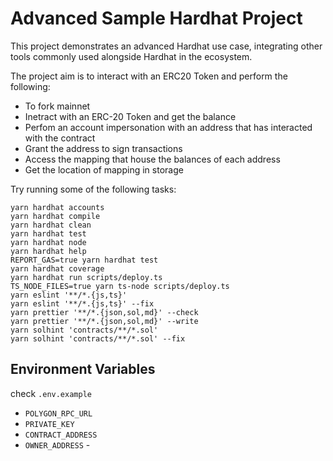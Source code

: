 # Advanced Sample Hardhat Project

This project demonstrates an advanced Hardhat use case, integrating other tools commonly used alongside Hardhat in the ecosystem.

The project aim is to interact with an ERC20 Token and perform the following: 

- To fork mainnet 
- Inetract with an ERC-20 Token and get the balance
- Perfom an account impersonation with an address that has interacted with the contract 
- Grant the address to sign transactions 
- Access the mapping that house the balances of each address 
- Get the location of mapping in storage

Try running some of the following tasks:

```shell
yarn hardhat accounts
yarn hardhat compile
yarn hardhat clean
yarn hardhat test
yarn hardhat node
yarn hardhat help
REPORT_GAS=true yarn hardhat test
yarn hardhat coverage
yarn hardhat run scripts/deploy.ts
TS_NODE_FILES=true yarn ts-node scripts/deploy.ts
yarn eslint '**/*.{js,ts}'
yarn eslint '**/*.{js,ts}' --fix
yarn prettier '**/*.{json,sol,md}' --check
yarn prettier '**/*.{json,sol,md}' --write
yarn solhint 'contracts/**/*.sol'
yarn solhint 'contracts/**/*.sol' --fix
```

## Environment Variables 
check `.env.example`
- `POLYGON_RPC_URL`
- `PRIVATE_KEY`
- `CONTRACT_ADDRESS`
-  `OWNER_ADDRESS` - 
